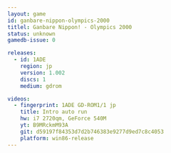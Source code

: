```yaml
---
layout: game
id: ganbare-nippon-olympics-2000
titlel: Ganbare Nippon! - Olympics 2000
status: unknown
gamedb-issue: 0

releases:
  - id: 1ADE
    region: jp
    version: 1.002
    discs: 1
    medium: gdrom

videos:
  - fingerprint: 1ADE GD-ROM1/1 jp
    title: Intro auto run
    hw: i7 2720qm, GeForce 540M
    yt: B9MRckmM93A
    git: d59197f84353d7d2b746383e9277d9ed7c8c4053
    platform: win86-release
---
```

